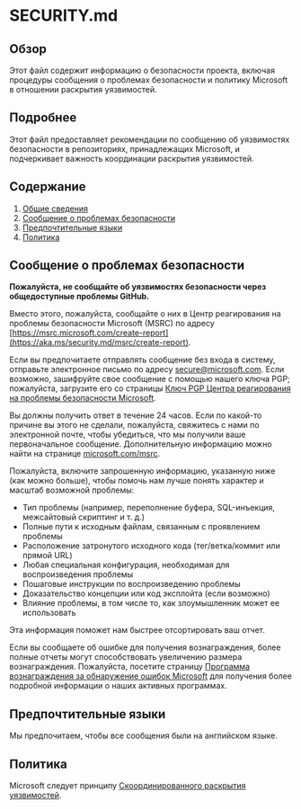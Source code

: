 # SECURITY.md

## Обзор

Этот файл содержит информацию о безопасности проекта, включая процедуры сообщения о проблемах безопасности и политику Microsoft в отношении раскрытия уязвимостей.

## Подробнее

Этот файл предоставляет рекомендации по сообщению об уязвимостях безопасности в репозиториях, принадлежащих Microsoft, и подчеркивает важность координации раскрытия уязвимостей.

## Содержание

1.  [Общие сведения](#обзор)
2.  [Сообщение о проблемах безопасности](#сообщение-о-проблемах-безопасности)
3.  [Предпочтительные языки](#предпочтительные-языки)
4.  [Политика](#политика)

## Сообщение о проблемах безопасности

**Пожалуйста, не сообщайте об уязвимостях безопасности через общедоступные проблемы GitHub.**

Вместо этого, пожалуйста, сообщайте о них в Центр реагирования на проблемы безопасности Microsoft (MSRC) по адресу [https://msrc.microsoft.com/create-report](https://aka.ms/security.md/msrc/create-report).

Если вы предпочитаете отправлять сообщение без входа в систему, отправьте электронное письмо по адресу [secure@microsoft.com](mailto:secure@microsoft.com). Если возможно, зашифруйте свое сообщение с помощью нашего ключа PGP; пожалуйста, загрузите его со страницы [Ключ PGP Центра реагирования на проблемы безопасности Microsoft](https://aka.ms/security.md/msrc/pgp).

Вы должны получить ответ в течение 24 часов. Если по какой-то причине вы этого не сделали, пожалуйста, свяжитесь с нами по электронной почте, чтобы убедиться, что мы получили ваше первоначальное сообщение. Дополнительную информацию можно найти на странице [microsoft.com/msrc](https://www.microsoft.com/msrc).

Пожалуйста, включите запрошенную информацию, указанную ниже (как можно больше), чтобы помочь нам лучше понять характер и масштаб возможной проблемы:

*   Тип проблемы (например, переполнение буфера, SQL-инъекция, межсайтовый скриптинг и т. д.)
*   Полные пути к исходным файлам, связанным с проявлением проблемы
*   Расположение затронутого исходного кода (тег/ветка/коммит или прямой URL)
*   Любая специальная конфигурация, необходимая для воспроизведения проблемы
*   Пошаговые инструкции по воспроизведению проблемы
*   Доказательство концепции или код эксплойта (если возможно)
*   Влияние проблемы, в том числе то, как злоумышленник может ее использовать

Эта информация поможет нам быстрее отсортировать ваш отчет.

Если вы сообщаете об ошибке для получения вознаграждения, более полные отчеты могут способствовать увеличению размера вознаграждения. Пожалуйста, посетите страницу [Программа вознаграждения за обнаружение ошибок Microsoft](https://aka.ms/security.md/msrc/bounty) для получения более подробной информации о наших активных программах.

## Предпочтительные языки

Мы предпочитаем, чтобы все сообщения были на английском языке.

## Политика

Microsoft следует принципу [Скоординированного раскрытия уязвимостей](https://aka.ms/security.md/cvd).